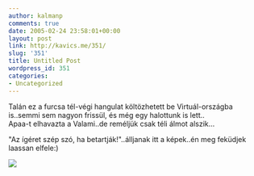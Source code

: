 ```yaml
---
author: kalmanp
comments: true
date: 2005-02-24 23:58:01+00:00
layout: post
link: http://kavics.me/351/
slug: '351'
title: Untitled Post
wordpress_id: 351
categories:
- Uncategorized
---
```


Talán ez a furcsa tél-végi hangulat költözhetett be Virtuál-országba is..semmi sem nagyon frissül, és még egy halottunk is lett..  
Apaa-t elhavazta a Valami..de reméljük csak téli álmot alszik...




"Az ígéret szép szó, ha betartják!"..álljanak itt a képek..én meg feküdjek laassan elfele:)




![](http://kavics.freeblog.hu/Files/sopron.JPG)
